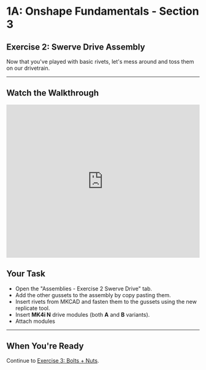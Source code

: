 # 1A: Onshape Fundamentals - Section 3
## Exercise 2: Swerve Drive Assembly

Now that you've played with basic rivets, let's mess around and toss them on our drivetrain.

---
## Watch the Walkthrough

<iframe width="100%" height="400" src="https://www.youtube.com/embed/_wJ5COpD7J0" frameborder="0" allowfullscreen></iframe>

## Your Task

- Open the "Assemblies - Exercise 2 Swerve Drive" tab.
- Add the other gussets to the assembly by copy pasting them.
- Insert rivets from MKCAD and fasten them to the gussets using the new replicate tool.
- Insert **MK4i N** drive modules (both **A** and **B** variants).
- Attach modules

---

## When You're Ready

Continue to [Exercise 3: Bolts + Nuts](section3-exercise3.md).